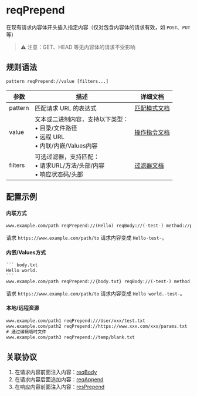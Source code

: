 # reqPrepend
在现有请求内容体开头插入指定内容（仅对包含内容体的请求有效，如 `POST`、`PUT` 等）
> ⚠️ 注意：GET、HEAD 等无内容体的请求不受影响

## 规则语法
``` txt
pattern reqPrepend://value [filters...]
```
| 参数    | 描述                                                         | 详细文档                  |
| ------- | ------------------------------------------------------------ | ------------------------- |
| pattern | 匹配请求 URL 的表达式                                        | [匹配模式文档](./pattern) |
| value   | 文本或二进制内容，支持以下类型：<br/>• 目录/文件路径<br/>• 远程 URL<br/>• 内联/内嵌/Values内容 | [操作指令文档](./operation)   |
| filters | 可选过滤器，支持匹配：<br/>• 请求URL/方法/头部/内容<br/>• 响应状态码/头部 | [过滤器文档](./filters) |

## 配置示例
#### 内联方式
``` txt
www.example.com/path reqPrepend://(Hello) reqBody://(-test-) method://post
```
请求 `https://www.example.com/path/to` 请求内容变成 `Hello-test-`。 

#### 内嵌/Values方式
```` txt
``` body.txt
Hello world.
```
www.example.com/path reqPrepend://{body.txt} reqBody://(-test-) method://post
````
请求 `https://www.example.com/path/to` 请求内容变成 `Hello world.-test-`。 

#### 本地/远程资源

```` txt
www.example.com/path1 reqPrepend:///User/xxx/test.txt
www.example.com/path2 reqPrepend://https://www.xxx.com/xxx/params.txt
# 通过编辑临时文件
www.example.com/path3 reqPrepend://temp/blank.txt
````

## 关联协议
1. 在请求内容前面注入内容：[reqBody](./reqBody)
2. 在请求内容后面追加内容：[reqAppend](./reqAppend)
3. 在响应内容前面注入内容：[resPrepend](./resPrepend)

